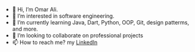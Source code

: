 - 👋 Hi, I’m Omar Ali.
- 👀 I’m interested in software engineering.
- 🌱 I’m currently learning Java, Dart, Python, OOP, Git, design patterms, and more.
- 💞️ I’m looking to collaborate on professional projects
- 📫 How to reach me? my [LinkedIn](https://www.linkedin.com/in/omar-ali-00b13630b/)

<!---
OmarAliKml/OmarAliKml is a ✨ special ✨ repository because its `README.md` (this file) appears on your GitHub profile.
You can click the Preview link to take a look at your changes.
--->
